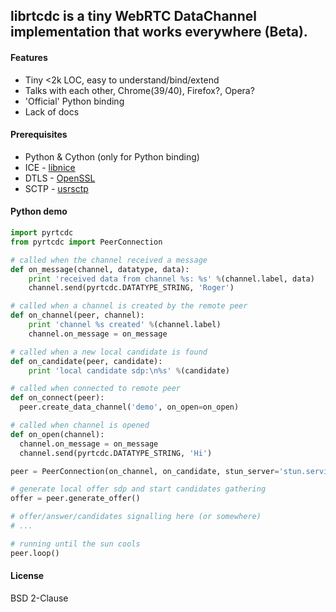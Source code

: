 ## librtcdc is a tiny WebRTC DataChannel implementation that works everywhere (Beta).

#### Features

* Tiny <2k LOC, easy to understand/bind/extend
* Talks with each other, Chrome(39/40), Firefox?, Opera?
* 'Official' Python binding
* Lack of docs

#### Prerequisites

* Python & Cython (only for Python binding)
* ICE - [libnice](http://nice.freedesktop.org/wiki/)
* DTLS - [OpenSSL](https://www.openssl.org/)
* SCTP - [usrsctp](https://sctp-refimpl.googlecode.com/svn/trunk/KERN/usrsctp/)

#### Python demo

```python
import pyrtcdc
from pyrtcdc import PeerConnection

# called when the channel received a message
def on_message(channel, datatype, data):
    print 'received data from channel %s: %s' %(channel.label, data)
    channel.send(pyrtcdc.DATATYPE_STRING, 'Roger')

# called when a channel is created by the remote peer
def on_channel(peer, channel):
    print 'channel %s created' %(channel.label)
    channel.on_message = on_message

# called when a new local candidate is found
def on_candidate(peer, candidate):
    print 'local candidate sdp:\n%s' %(candidate)

# called when connected to remote peer
def on_connect(peer):
  peer.create_data_channel('demo', on_open=on_open)

# called when channel is opened
def on_open(channel):
  channel.on_message = on_message
  channel.send(pyrtcdc.DATATYPE_STRING, 'Hi')

peer = PeerConnection(on_channel, on_candidate, stun_server='stun.services.mozilla.com')

# generate local offer sdp and start candidates gathering
offer = peer.generate_offer()

# offer/answer/candidates signalling here (or somewhere)
# ...

# running until the sun cools
peer.loop()
```

#### License

BSD 2-Clause
